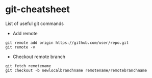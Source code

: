 # git-cheatsheet
List of useful git commands

* Add remote
```
git remote add origin https://github.com/user/repo.git
git remote -v
```

* Checkout remote branch
```
git fetch remotename
git checkout -b newlocalbranchname remotename/remotebranchname
```
